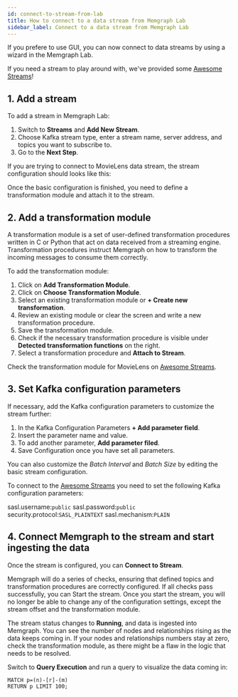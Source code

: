```yaml
---
id: connect-to-stream-from-lab
title: How to connect to a data stream from Memgraph Lab
sidebar_label: Connect to a data stream from Memgraph Lab
---
```


If you prefere to use GUI, you can now connect to data streams by using a wizard
in the Memgraph Lab.

If you need a stream to play around with, we've provided some [Awesome
Streams](https://awesomedata.stream/)! 

## 1. Add a stream

To add a stream in Memgraph Lab: 

1. Switch to **Streams** and **Add New Stream**.
2. Choose Kafka stream type, enter a stream name, server address, and topics you want to subscribe to.
3. Go to the **Next Step**.

If you are trying to connect to MovieLens data stream, the stream configuration
should looks like this:


Once the basic configuration is finished, you need to define a transformation
module and attach it to the stream. 


## 2. Add a transformation module

A transformation module is a set of user-defined transformation procedures
written in C or Python that act on data received from a streaming engine.
Transformation procedures instruct Memgraph on how to transform the incoming
messages to consume them correctly. 

To add the transformation module:
1. Click on **Add Transformation Module**.
2. Click on **Choose Transformation Module**.
3. Select an existing transformation module or **+ Create new transformation**.
4. Review an existing module or clear the screen and write a new transformation
   procedure.
5. Save the transformation module.
6. Check if the necessary transformation procedure is visible under **Detected
   transformation functions** on the right.
7. Select a transformation procedure and **Attach to Stream**.

Check the transformation module for MovieLens on [Awesome Streams](https://awesomedata.stream/#/movielens).

## 3. Set Kafka configuration parameters

If necessary, add the Kafka configuration parameters to customize the stream further:

1. In the Kafka Configuration Parameters **+ Add parameter field**.
2. Insert the parameter name and value.
3. To add another parameter, **Add parameter filed**.
4. Save Configuration once you have set all parameters.

You can also customize the *Batch Interval* and *Batch Size* by editing the basic stream configuration.

To connect to the [Awesome Streams](https://awesomedata.stream/) you need to set
the following Kafka configuration parameters:

sasl.username:`public`
sasl.password:`public`
security.protocol:`SASL_PLAINTEXT`
sasl.mechanism:`PLAIN`

## 4. Connect Memgraph to the stream and start ingesting the data

Once the stream is configured, you can **Connect to Stream**. 

Memgraph will do a series of checks, ensuring that defined topics and
transformation procedures are correctly configured. If all checks pass
successfully, you can Start the stream. Once you start the stream, you will no
longer be able to change any of the configuration settings, except the stream
offset and the transformation module. 

The stream status changes to **Running**, and data is ingested into Memgraph.
You can see the number of nodes and relationships rising as the data keeps
coming in. If your nodes and relationships numbers stay at zero, check the
transformation module, as there might be a flaw in the logic that needs to be
resolved. 

Switch to **Query Execution** and run a query to visualize the data coming in: 

```
MATCH p=(n)-[r]-(m)
RETURN p LIMIT 100;
```

